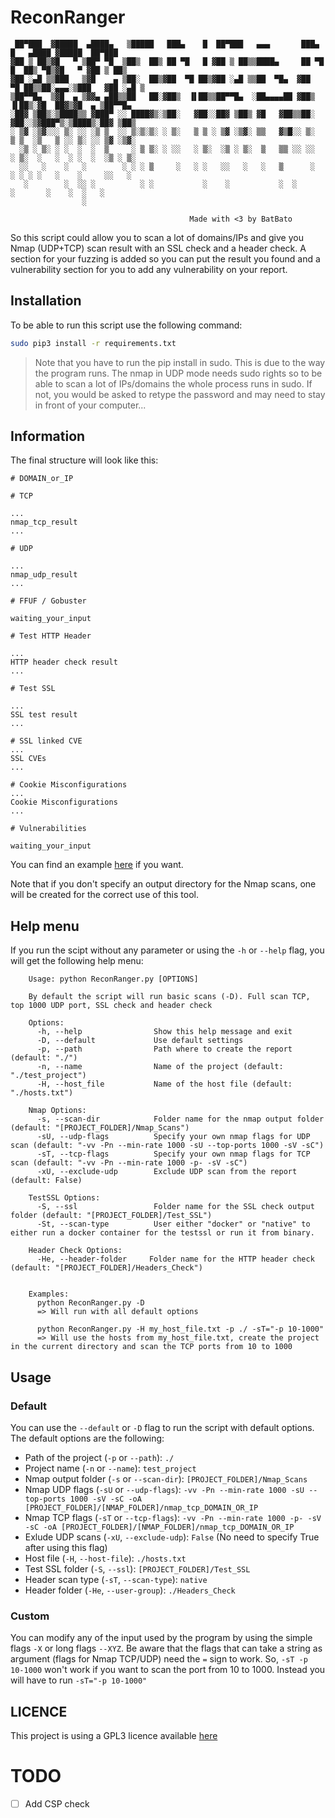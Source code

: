 
# ReconRanger

```
 ██▀███  ▓█████  ▄████▄   ▒█████   ███▄    █  ██▀███   ▄▄▄       ███▄    █   ▄████ ▓█████  ██▀███  
▓██ ▒ ██▒▓█   ▀ ▒██▀ ▀█  ▒██▒  ██▒ ██ ▀█   █ ▓██ ▒ ██▒▒████▄     ██ ▀█   █  ██▒ ▀█▒▓█   ▀ ▓██ ▒ ██▒
▓██ ░▄█ ▒▒███   ▒▓█    ▄ ▒██░  ██▒▓██  ▀█ ██▒▓██ ░▄█ ▒▒██  ▀█▄  ▓██  ▀█ ██▒▒██░▄▄▄░▒███   ▓██ ░▄█ ▒
▒██▀▀█▄  ▒▓█  ▄ ▒▓▓▄ ▄██▒▒██   ██░▓██▒  ▐▌██▒▒██▀▀█▄  ░██▄▄▄▄██ ▓██▒  ▐▌██▒░▓█  ██▓▒▓█  ▄ ▒██▀▀█▄  
░██▓ ▒██▒░▒████▒▒ ▓███▀ ░░ ████▓▒░▒██░   ▓██░░██▓ ▒██▒ ▓█   ▓██▒▒██░   ▓██░░▒▓███▀▒░▒████▒░██▓ ▒██▒
░ ▒▓ ░▒▓░░░ ▒░ ░░ ░▒ ▒  ░░ ▒░▒░▒░ ░ ▒░   ▒ ▒ ░ ▒▓ ░▒▓░ ▒▒   ▓▒█░░ ▒░   ▒ ▒  ░▒   ▒ ░░ ▒░ ░░ ▒▓ ░▒▓░
  ░▒ ░ ▒░ ░ ░  ░  ░  ▒     ░ ▒ ▒░ ░ ░░   ░ ▒░  ░▒ ░ ▒░  ▒   ▒▒ ░░ ░░   ░ ▒░  ░   ░  ░ ░  ░  ░▒ ░ ▒░
  ░░   ░    ░   ░        ░ ░ ░ ▒     ░   ░ ░   ░░   ░   ░   ▒      ░   ░ ░ ░ ░   ░    ░     ░░   ░ 
   ░        ░  ░░ ░          ░ ░           ░    ░           ░  ░         ░       ░    ░  ░   ░     
                ░                                                                                  

                                        Made with <3 by BatBato
```

So this script could allow you to scan a lot of domains/IPs and give you Nmap (UDP+TCP) scan result with an SSL check and a header check. A section for your fuzzing is added so you can put the result you found and a vulnerability section for you to add any vulnerability on your report. 

## Installation

To be able to run this script use the following command:

```bash
sudo pip3 install -r requirements.txt
```

> Note that you have to run the pip install in sudo. This is due to the way the program runs. The nmap in UDP mode needs sudo rights so to be able to scan a lot of IPs/domains the whole process runs in sudo. If not, you would be asked to retype the password and may need to stay in front of your computer...


## Information

The final structure will look like this:

```
# DOMAIN_or_IP

# TCP

...
nmap_tcp_result
...

# UDP

...
nmap_udp_result
...

# FFUF / Gobuster

waiting_your_input

# Test HTTP Header

...
HTTP header check result
...

# Test SSL

...
SSL test result
...

# SSL linked CVE
...
SSL CVEs
...

# Cookie Misconfigurations
...
Cookie Misconfigurations
...

# Vulnerabilities

waiting_your_input

```

You can find an example [here](https://raw.githubusercontent.com/Nouman404/ReconRanger/main/test_project/127.0.0.1.md) if you want.

Note that if you don't specify an output directory for the Nmap scans, one will be created for the correct use of this tool.


## Help menu

If you run the scipt without any parameter or using the `-h` or `--help` flag, you will get the following help menu:

```
    Usage: python ReconRanger.py [OPTIONS]

    By default the script will run basic scans (-D). Full scan TCP, top 1000 UDP port, SSL check and header check

    Options:
      -h, --help                Show this help message and exit
      -D, --default             Use default settings
      -p, --path                Path where to create the report (default: "./")
      -n, --name                Name of the project (default: "./test_project")
      -H, --host_file           Name of the host file (default: "./hosts.txt")

    Nmap Options:
      -s, --scan-dir            Folder name for the nmap output folder (default: "[PROJECT_FOLDER]/Nmap_Scans")
      -sU, --udp-flags          Specify your own nmap flags for UDP scan (default: "-vv -Pn --min-rate 1000 -sU --top-ports 1000 -sV -sC")
      -sT, --tcp-flags          Specify your own nmap flags for TCP scan (default: "-vv -Pn --min-rate 1000 -p- -sV -sC")
      -xU, --exclude-udp        Exclude UDP scan from the report (default: False)

    TestSSL Options:  
      -S, --ssl                 Folder name for the SSL check output folder (default: "[PROJECT_FOLDER]/Test_SSL")
      -St, --scan-type          User either "docker" or "native" to either run a docker container for the testssl or run it from binary.
    
    Header Check Options:
      -He, --header-folder     Folder name for the HTTP header check (default: "[PROJECT_FOLDER]/Headers_Check")


    Examples:
      python ReconRanger.py -D
      => Will run with all default options

      python ReconRanger.py -H my_host_file.txt -p ./ -sT="-p 10-1000"
      => Will use the hosts from my_host_file.txt, create the project in the current directory and scan the TCP ports from 10 to 1000
```

## Usage

### Default 

You can use the `--default` or `-D` flag to run the script with default options. The default options are the following:
- Path of the project (`-p` or `--path`): `./`
- Project name (`-n` or `--name`): `test_project` 
- Nmap output folder (`-s` or `--scan-dir`): `[PROJECT_FOLDER]/Nmap_Scans` 
- Nmap UDP flags (`-sU` or `--udp-flags`): `-vv -Pn --min-rate 1000 -sU --top-ports 1000 -sV -sC -oA [PROJECT_FOLDER]/[NMAP_FOLDER]/nmap_tcp_DOMAIN_OR_IP`
- Nmap TCP flags (`-sT` or `--tcp-flags`): `-vv -Pn --min-rate 1000 -p- -sV -sC -oA [PROJECT_FOLDER]/[NMAP_FOLDER]/nmap_tcp_DOMAIN_OR_IP`
- Exlude UDP scans (`-xU`, `--exclude-udp`): `False` (No need to specify True after using this flag)
- Host file (`-H`, `--host-file`): `./hosts.txt`
- Test SSL folder (`-S`, `--ssl`): `[PROJECT_FOLDER]/Test_SSL`
- Header scan type (`-sT`, `--scan-type`): `native`
- Header folder (`-He`, `--user-group`): `./Headers_Check`

### Custom

You can modify any of the input used by the program by using the simple flags `-X` or long flags `--XYZ`. Be aware that the flags that can take a string as argument (flags for Nmap TCP/UDP) need the `=` sign to work. So, `-sT -p 10-1000` won't work if you want to scan the port from 10 to 1000. Instead you will have to run `-sT="-p 10-1000"` 

## LICENCE

This project is using a GPL3 licence available [here](https://raw.githubusercontent.com/Nouman404/ReconRanger/main/LICENSE)

# TODO
- [ ] Add CSP check
